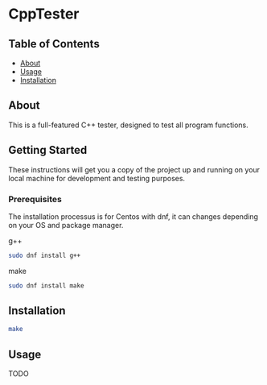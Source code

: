 # CppTester

## Table of Contents

- [About](#about)
- [Usage](#usage)
- [Installation](#installation)

## About <a name = "about"></a>

This is a full-featured C++ tester, designed to test all program functions.

## Getting Started <a name = "getting_started"></a>

These instructions will get you a copy of the project up and running on your local machine for development and testing purposes.

### Prerequisites

The installation processus is for Centos with dnf, it can changes depending on your OS and package manager.

g++
```bash
sudo dnf install g++
```

make
```bash
sudo dnf install make
```

## Installation <a name="installation"></a>

```bash
make
```

## Usage <a name = "usage"></a>

TODO